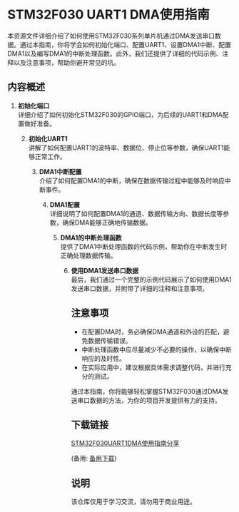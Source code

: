 # STM32F030 UART1 DMA使用指南

本资源文件详细介绍了如何使用STM32F030系列单片机通过DMA发送串口数据。通过本指南，你将学会如何初始化端口、配置UART1、设置DMA1中断、配置DMA1以及编写DMA1的中断处理函数。此外，我们还提供了详细的代码示例、注释以及注意事项，帮助你避开常见的坑。

## 内容概述

1. **初始化端口**  
   详细介绍了如何初始化STM32F030的GPIO端口，为后续的UART1和DMA配置做好准备。

   2. **初始化UART1**  
      讲解了如何配置UART1的波特率、数据位、停止位等参数，确保UART1能够正常工作。

      3. **DMA1中断配置**  
         介绍了如何配置DMA1的中断，确保在数据传输过程中能够及时响应中断事件。

         4. **DMA1配置**  
            详细说明了如何配置DMA1的通道、数据传输方向、数据长度等参数，确保DMA能够正确地传输数据。

            5. **DMA1的中断处理函数**  
               提供了DMA1中断处理函数的代码示例，帮助你在中断发生时正确处理数据传输。

               6. **使用DMA1发送串口数据**  
                  最后，我们通过一个完整的示例代码展示了如何使用DMA1发送串口数据，并附带了详细的注释和注意事项。

                  ## 注意事项

                  - 在配置DMA时，务必确保DMA通道和外设的匹配，避免数据传输错误。
                  - 中断处理函数中应尽量减少不必要的操作，以确保中断响应的及时性。
                  - 在实际应用中，建议根据具体需求调整代码，并进行充分的测试。

                  通过本指南，你将能够轻松掌握STM32F030通过DMA发送串口数据的方法，为你的项目开发提供有力的支持。

                  ## 下载链接
                  [STM32F030UART1DMA使用指南分享](https://pan.quark.cn/s/b180d3d08b26) 

                  (备用: [备用下载](https://pan.baidu.com/s/1ma1qFRg4FY4liGPcIdlzLg?pwd=1234))

                  ## 说明

                  该仓库仅用于学习交流，请勿用于商业用途。
